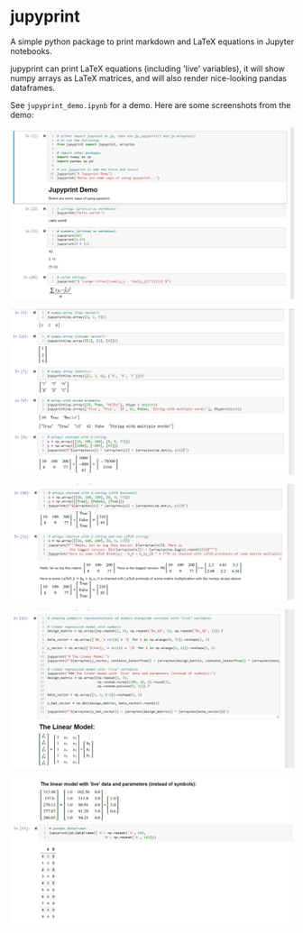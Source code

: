 # jupyprint

A simple python package to print markdown and LaTeX equations in Jupyter notebooks.

jupyprint can print LaTeX equations (including 'live' variables), it will show
numpy arrays as LaTeX matrices, and will also render nice-looking pandas
dataframes.

See `jupyprint_demo.ipynb` for a demo. Here are some screenshots from the demo:

![alt_text](https://github.com/pxr687/jupyprint//blob/main/images/demo_1.png)

![alt_text](https://github.com/pxr687/jupyprint//blob/main/images/demo_2.png)

![alt_text](https://github.com/pxr687/jupyprint//blob/main/images/demo_3.png)

![alt_text](https://github.com/pxr687/jupyprint//blob/main/images/demo_4.png)

![alt_text](https://github.com/pxr687/jupyprint//blob/main/images/demo_5.png)
